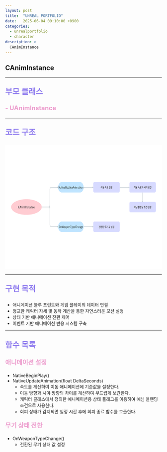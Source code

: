 ```yaml
---
layout: post
title:  "UNREAL PORTFOLIO"
date:   2025-06-04 09:10:00 +0900
categories:
  - unrealportfolio
  - character
description: >
  CAnimInstance
---
```

## CAnimInstance

---

<p style = "color:#8f7cee; font-size:25px; font-weight:bold">
부모 클래스
</p>

<p style = "color:#ed9ece; font-size:20px; font-weight:bold">
- UAnimInstance
</p>

---

<p style = "color:#8f7cee; font-size:25px; font-weight:bold">
코드 구조
</p>

<img src = "/assets/img/unrealportfolio/CAnimInstance.png" width = "1000" height = "400">

---

<p style = "color:#8f7cee; font-size:25px; font-weight:bold">
구현 목적
</p>

- 애니메이션 블루 프린트와 게임 플레이의 데이터 연결
- 정교한 캐릭터 자세 및 동작 계산을 통한 자연스러운 모션 설정
- 상태 기반 애니메이션 전환 제어
- 이벤트 기반 애니메이션 반응 시스템 구축

---

<p style = "color:#8f7cee; font-size:25px; font-weight:bold">
함수 목록
</p>

<p style = "color:#ed9ece; font-size:20px; font-weight:bold">
애니메이션 설정
</p>

- NativeBeginPlay()
- NativeUpdateAnimation(float DeltaSeconds)
  - 속도를 계산하여 이동 애니메이션에 기준값을 설정한다.
  - 이동 방향과 시야 방향의 차이를 계산하여 부드럽게 보간한다.
  - 캐릭터 클래스에서 정의한 애니메이션용 상태 플래그를 이용하여 애님 블렌딩 조건으로 사용한다.
  - 회피 상태가 감지되면 일정 시간 후에 회피 종료 함수를 호출한다.

<p style = "color:#ed9ece; font-size:20px; font-weight:bold">
무기 상태 전환
</p>

- OnWeaponTypeChange()
  - 전환된 무기 상태 값 설정
